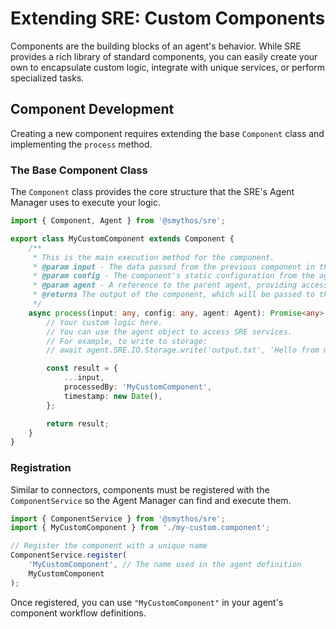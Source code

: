 # Extending SRE: Custom Components

Components are the building blocks of an agent's behavior. While SRE provides a rich library of standard components, you can easily create your own to encapsulate custom logic, integrate with unique services, or perform specialized tasks.

## Component Development

Creating a new component requires extending the base `Component` class and implementing the `process` method.

### The Base Component Class

The `Component` class provides the core structure that the SRE's Agent Manager uses to execute your logic.

```typescript
import { Component, Agent } from '@smythos/sre';

export class MyCustomComponent extends Component {
    /**
     * This is the main execution method for the component.
     * @param input - The data passed from the previous component in the workflow.
     * @param config - The component's static configuration from the agent definition.
     * @param agent - A reference to the parent agent, providing access to SRE services.
     * @returns The output of the component, which will be passed to the next component.
     */
    async process(input: any, config: any, agent: Agent): Promise<any> {
        // Your custom logic here.
        // You can use the agent object to access SRE services.
        // For example, to write to storage:
        // await agent.SRE.IO.Storage.write('output.txt', 'Hello from my component!');

        const result = {
            ...input,
            processedBy: 'MyCustomComponent',
            timestamp: new Date(),
        };

        return result;
    }
}
```

### Registration

Similar to connectors, components must be registered with the `ComponentService` so the Agent Manager can find and execute them.

```typescript
import { ComponentService } from '@smythos/sre';
import { MyCustomComponent } from './my-custom.component';

// Register the component with a unique name
ComponentService.register(
    'MyCustomComponent', // The name used in the agent definition
    MyCustomComponent
);
```

Once registered, you can use `"MyCustomComponent"` in your agent's component workflow definitions.
